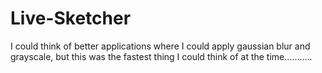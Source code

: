 # Live-Sketcher
I could think of better applications where I could apply gaussian blur and grayscale, but this was the fastest thing I could think of at the time...........
